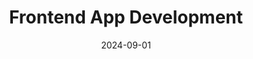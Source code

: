 ---
title: Frontend App Development
summary: I am studying Vue.js, React Native, and Flutter to develop applications that can be used in smart farming systems. My focus is on frontend development, creating user-friendly interfaces for controlling smart farm systems through mobile and web applications.
tags:
  - FE
date: 2024-09-01
external_link: http://github.com
view: "gorgeous_card" 
---